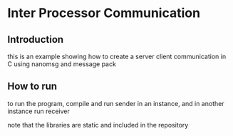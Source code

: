 # Inter Processor Communication

## Introduction
this is an example showing how to create a server client communication in C using nanomsg and message pack

## How to run
to run the program, compile and run sender in an instance, and in another instance run receiver

note that the libraries are static and included in the repository

